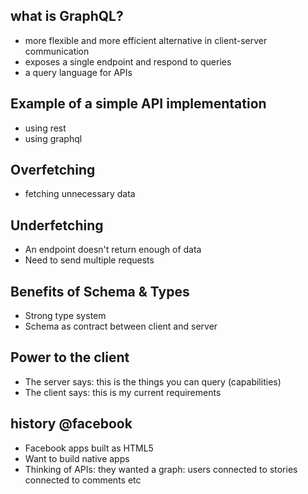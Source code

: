 ## what is GraphQL?
  - more flexible and more efficient alternative in client-server communication
  - exposes a single endpoint and respond to queries
  - a query language for APIs

## Example of a simple API implementation
  - using rest
  - using graphql

## Overfetching
  - fetching unnecessary data

## Underfetching
  - An endpoint doesn't return enough of data
  - Need to send multiple requests

## Benefits of Schema & Types
  - Strong type system
  - Schema as contract between client and server

## Power to the client
  - The server says: this is the things you can query (capabilities)
  - The client says: this is my current requirements

## history @facebook
  - Facebook apps built as HTML5
  - Want to build native apps
  - Thinking of APIs: they wanted a graph: users connected to stories connected to comments etc
